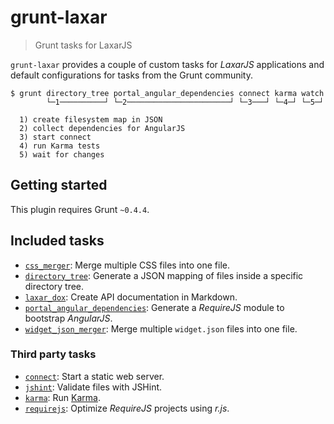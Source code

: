 # grunt-laxar

> Grunt tasks for LaxarJS

`grunt-laxar` provides a couple of custom tasks for *LaxarJS* applications
and default configurations for tasks from the Grunt community.

```console
$ grunt directory_tree portal_angular_dependencies connect karma watch
        └─1──────────┘ └─2───────────────────────┘ └─3───┘ └─4─┘ └─5─┘

  1) create filesystem map in JSON
  2) collect dependencies for AngularJS
  3) start connect
  4) run Karma tests
  5) wait for changes
```

## Getting started

This plugin requires Grunt `~0.4.4`.


## Included tasks

- [`css_merger`](docs/tasks/css_merger.md):
  Merge multiple CSS files into one file.
- [`directory_tree`](docs/tasks/directory_tree.md):
  Generate a JSON mapping of files inside a specific directory tree.
- [`laxar_dox`](docs/tasks/laxar_dox.md):
  Create API documentation in Markdown.
- [`portal_angular_dependencies`](docs/tasks/portal_angular_dependencies.md):
  Generate a *RequireJS* module to bootstrap *AngularJS*.
- [`widget_json_merger`](docs/tasks/widget_json_merger.md):
  Merge multiple `widget.json` files into one file.

### Third party tasks

- [`connect`](http://github.com/gruntjs/grunt-contrib-connect):
  Start a static web server.
- [`jshint`](http://github.com/gruntjs/grunt-contrib-jshint):
  Validate files with JSHint.
- [`karma`](http://github.com/karma-runner/grunt-karma):
  Run [Karma](http://karma-runner.github.io/0.12/index.html).
- [`requirejs`](http://github.com/gruntjs/grunt-contrib-requirejs):
  Optimize *RequireJS* projects using *r.js*.
